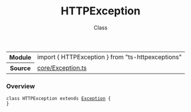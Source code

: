 <header class="symbol-info-header">    <h1 id="httpexception">HTTPException</h1>    <label class="symbol-info-type-label class">Class</label>      </header>
<section class="symbol-info">      <table class="is-full-width">        <tbody>        <tr>          <th>Module</th>          <td>            <div class="lang-typescript">                <span class="token keyword">import</span> { HTTPException }                 <span class="token keyword">from</span>                 <span class="token string">"ts-httpexceptions"</span>                            </div>          </td>        </tr>        <tr>          <th>Source</th>          <td>            <a href="https://romakita.github.io/ts-httpexceptions/blob/v3.0.0/src/core/Exception.ts#L0-L0">                core/Exception.ts            </a>        </td>        </tr>                </tbody>      </table>    </section>

### Overview

<pre><code class="typescript-lang"><span class="token keyword">class</span> HTTPException <span class="token keyword">extends</span> <a href="#api/common/core/exception"><span class="token">Exception</span></a> <span class="token punctuation">{</span>
<span class="token punctuation">}</span></code></pre>

